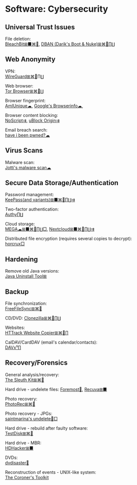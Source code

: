 # Software: Cybersecurity

## Universal Trust Issues

File deletion:  
[BleachBit⊞■⌘🐧](https://www.bleachbit.org/),
[DBAN (Darik's Boot & Nuke)⊞⌘🐧∏∐](https://dban.org/)

## Web Anonymity

VPN:  
[WireGuard⊞⌘🐧∏∐](https://www.wireguard.com/)

Web browser:  
[Tor Browser⊞⌘🐧∐](https://www.torproject.org/)

Browser fingerprint:  
[AmIUnique☁](https://amiunique.org/),
[Google's Browserinfo☁](https://toolbox.googleapps.com/apps/browserinfo/),

Browser content blocking:  
[NoScript⇉](https://noscript.net/),
[uBlock Origin⇉](https://github.com/gorhill/uBlock/)

Email breach search:  
[have i been pwned?☁](https://haveibeenpwned.com/)

## Virus Scans

Malware scan:  
[Jotti's malware scan☁](https://virusscan.jotti.org/)

## Secure Data Storage/Authentication

Password management:  
[KeePass(and variants)⊞■⌘🐧∏∐⇉](https://keepass.info/)

Two-factor authentication:  
[Authy∏∐](https://authy.com/)

Cloud storage:  
[MEGA☁⊞■⌘🐧∏∐□](https://mega.nz/),
[Nextcloud⊞■⌘🐧∏∐⇉](https://nextcloud.com/)

Distributed file encryption (requires several copies to decrypt):  
[horcrux□](https://github.com/jesseduffield/horcrux)

## Hardening

Remove old Java versions:  
[Java Uninstall Tool⊞](https://java.com/en/download/uninstalltool.jsp)

## Backup

File synchronization:  
[FreeFileSync⊞⌘🐧](https://freefilesync.org/)

CD/DVD:
[Clonezilla⊞⌘🐧∏∐](https://clonezilla.org/)

Websites:  
[HTTrack Website Copier⊞⌘🐧∏](https://www.httrack.com/)

CalDAV/CardDAV (email's calendar/contacts):  
[DAVx⁵∏](https://f-droid.org/packages/at.bitfire.davdroid/)

## Recovery/Forensics

General analysis/recovery:  
[The Sleuth Kit⊞⌘🐧](https://github.com/sleuthkit/sleuthkit)

Hard drive - undelete files:
[Foremost🐧](http://foremost.sourceforge.net/),
[Recuva⊞■](https://www.ccleaner.com/recuva)

Photo recovery:  
[PhotoRec⊞⌘🐧](https://www.cgsecurity.org/wiki/PhotoRec)

Photo recovery - JPGs:  
[saintmarina's undelete🐧□](https://github.com/saintmarina/undelete_jpg)

Hard drive - rebuild after faulty software:  
[TestDisk⊞⌘🐧](https://www.cgsecurity.org/wiki/TestDisk)

Hard drive - MBR:  
[HDHacker⊞■](http://dimio.altervista.org/eng/#HDHacker)

DVDs:  
[dvdisaster🐧](https://github.com/speed47/dvdisaster)

Reconstruction of events - UNIX-like system:  
[The Coroner's Toolkit](http://www.porcupine.org/forensics/tct.html)
